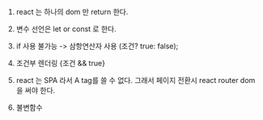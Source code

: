 1. react 는 하나의 dom 만 return 한다.
2. 변수 선언은 let or const 로 한다.
3. if 사용 불가능 -> 삼항연산자 사용 (조건? true: false);
4. 조건부 렌더링 {조건 && true}
5. react 는 SPA 라서 A tag를 쓸 수 없다. 그래서 페이지 전환시 react router dom 을 써야 한다.

6. 불변함수
